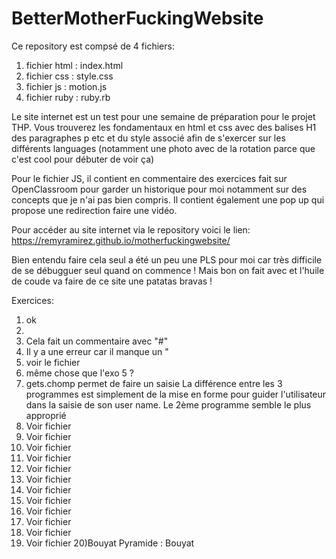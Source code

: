 # BetterMotherFuckingWebsite

Ce repository est compsé de 4 fichiers:
1) fichier html : index.html
2) fichier css : style.css
3) fichier js : motion.js
4) fichier ruby : ruby.rb

Le site internet est un test pour une semaine de préparation pour le projet THP.
Vous trouverez les fondamentaux en html et css avec des balises H1 des paragraphes p etc et du style associé afin de s'exercer sur les différents languages (notamment une photo avec de la rotation parce que c'est cool pour débuter de voir ça)

Pour le fichier JS, il contient en commentaire des exercices fait sur OpenClassroom pour garder un historique pour moi notamment sur des concepts que je n'ai pas bien compris.
Il contient également une pop up qui propose une redirection faire une vidéo.

Pour accéder au site internet via le repository voici le lien: https://remyramirez.github.io/motherfuckingwebsite/

Bien entendu faire cela seul a été un peu une PLS pour moi car très difficile de se débugguer seul quand on commence !
Mais bon on fait avec et l'huile de coude va faire de ce site une patatas bravas !


Exercices:

1) ok
2) 
3) Cela fait un commentaire avec "#"
4) Il y a une erreur car il manque un " 
5) voir le fichier
6) même chose que l'exo 5 ?
7) gets.chomp permet de faire un saisie
La différence entre les 3 programmes est simplement de la mise en forme pour guider l'utilisateur dans la saisie de son user name. 
Le 2ème programme semble le plus approprié
8) Voir fichier
9) Voir fichier
10) Voir fichier
11) Voir fichier
12) Voir fichier
13) Voir fichier
14) Voir fichier
15) Voir fichier
16) Voir fichier
17) Voir fichier
18) Voir fichier
19) Voir fichier
20)Bouyat
Pyramide : Bouyat
